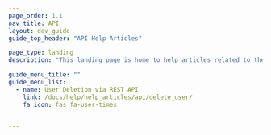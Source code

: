```yaml
---
page_order: 1.1
nav_title: API
layout: dev_guide
guide_top_header: "API Help Articles"

page_type: landing
description: "This landing page is home to help articles related to the Braze API."

guide_menu_title: ""
guide_menu_list:
  - name: User Deletion via REST API
    link: /docs/help/help_articles/api/delete_user/
    fa_icon: fas fa-user-times


---
```




